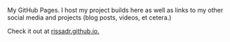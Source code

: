 My GitHub Pages. I host my project builds here as well as links to my other social media and projects (blog posts, videos, et cetera.)

Check it out at [rissadr.github.io.](https://rissadr.github.io/)
